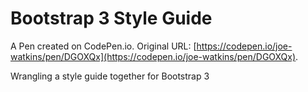 # Bootstrap 3 Style Guide

A Pen created on CodePen.io. Original URL: [https://codepen.io/joe-watkins/pen/DGOXQx](https://codepen.io/joe-watkins/pen/DGOXQx).

Wrangling a style guide together for Bootstrap 3